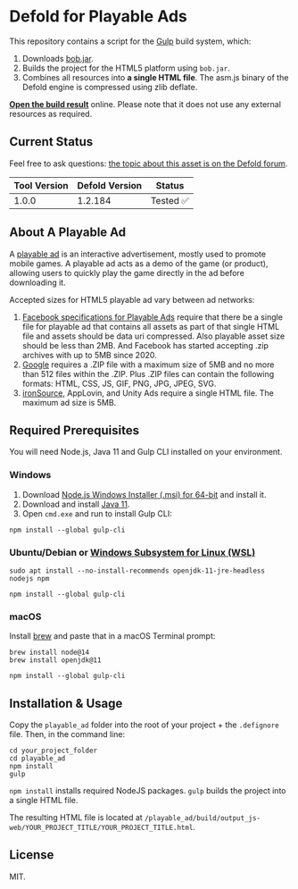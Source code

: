 # Defold for Playable Ads

This repository contains a script for the [Gulp](https://gulpjs.com/) build system, which:
1. Downloads [bob.jar](https://d.defold.com/stable/).
2. Builds the project for the HTML5 platform using `bob.jar`.
3. Combines all resources into **a single HTML file**. The asm.js binary of the Defold engine is compressed using zlib deflate.

[**Open the build result**](https://aglitchman.github.io/defold-playable-ads/) online. Please note that it does not use any external resources as required.

## Current Status

Feel free to ask questions: [the topic about this asset is on the Defold forum](https://forum.defold.com/t/defold-for-playable-ads/68689).

| Tool Version   | Defold Version | Status        |
| -------------- | -------------- | ------------- |
| 1.0.0          | 1.2.184        | Tested ✅     |

## About A Playable Ad

A [playable ad](https://learn.g2crowd.com/playable-ads) is an interactive advertisement, mostly used to promote mobile games. A playable ad acts as a demo of the game (or product), allowing users to quickly play the game directly in the ad before downloading it.

Accepted sizes for HTML5 playable ad vary between ad networks:
1. [Facebook specifications for Playable Ads](https://www.facebook.com/business/help/412951382532338?helpref=faq_content) require that there be a single file for playable ad that contains all assets as part of that single HTML file and assets should be data uri compressed. Also playable asset size should be less than 2MB. And Facebook has started accepting .zip archives with up to 5MB since 2020.
2. [Google](https://support.google.com/google-ads/answer/9981650?hl=en) requires a .ZIP file with a maximum size of 5MB and no more than 512 files within the .ZIP. Plus .ZIP files can contain the following formats: HTML, CSS, JS, GIF, PNG, JPG, JPEG, SVG.
3. [ironSource](https://demos.ironsrc.com/test-tool/?adUnitLoader=dapi&mode=testing), AppLovin, and Unity Ads require a single HTML file. The maximum ad size is 5MB.

## Required Prerequisites

You will need Node.js, Java 11 and Gulp CLI installed on your environment.

### Windows

1. Download [Node.js Windows Installer (.msi) for 64-bit](https://nodejs.org/en/download/) and install it.
2. Download and install [Java 11](https://adoptopenjdk.net/).
3. Open `cmd.exe` and run to install Gulp CLI:

```
npm install --global gulp-cli
```

### Ubuntu/Debian or [Windows Subsystem for Linux (WSL)](https://docs.microsoft.com/en-us/windows/wsl/about)

```
sudo apt install --no-install-recommends openjdk-11-jre-headless nodejs npm

npm install --global gulp-cli
```

### macOS

Install [brew](https://brew.sh/) and paste that in a macOS Terminal prompt:

```
brew install node@14
brew install openjdk@11

npm install --global gulp-cli
```

## Installation & Usage

Copy the `playable_ad` folder into the root of your project + the `.defignore` file. Then, in the command line:

```
cd your_project_folder
cd playable_ad
npm install
gulp
```

`npm install` installs required NodeJS packages. `gulp` builds the project into a single HTML file.

The resulting HTML file is located at `/playable_ad/build/output_js-web/YOUR_PROJECT_TITLE/YOUR_PROJECT_TITLE.html`.

## License

MIT.
